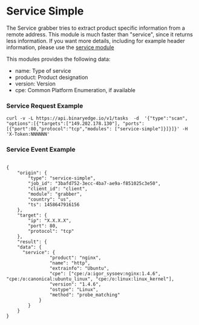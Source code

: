 # Service Simple

The Service grabber tries to extract product specific information from a remote address. This module is much faster than "service", since it returns less information. If you want more details, including for example header information, please use the [service module](https://github.com/binaryedge/api-publicdoc/blob/master/modules/service.md "service")

This modules provides the following data:

  * name: Type of service
  * product: Product designation
  * version: Version
  * cpe: Common Platform Enumeration, if available


  ### Service Request Example

  ```
curl -v -L https://api.binaryedge.io/v1/tasks  -d  '{"type":"scan", "options":[{"targets":["149.202.178.130"], "ports":[{"port":80,"protocol":"tcp","modules": ["service-simple"]}]}]}' -H 'X-Token:NNNNNN'
  ```

### Service Event Example
```

{
	"origin": {
		"type": "service-simple",
		"job_id": "3bafd752-3ecc-4ba7-ae9a-f851025c3e50",
		"client_id": "client",
		"module": "grabber",
		"country": "us",
		"ts": 1458647916156
	},
	"target": {
		"ip": "X.X.X.X",
		"port": 80,
		"protocol": "tcp"
	},
	"result": {
    "data": {
      "service": {
				"product": "nginx",
				"name": "http",
				"extrainfo": "Ubuntu",
				"cpe": ["cpe:/a:igor_sysoev:nginx:1.4.6", "cpe:/o:canonical:ubuntu_linux", "cpe:/o:linux:linux_kernel"],
				"version": "1.4.6",
				"ostype": "Linux",
				"method": "probe_matching"
			}
		}
	}
}
```

